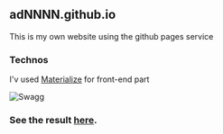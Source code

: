 ## adNNNN.github.io
<p>This is my own website using the github pages service</p>

### Technos
<p>I'v used <A HREF="http://materializecss.com/" TITLE="description">Materialize</A> for front-end part</p>

<img src="http://4.bp.blogspot.com/-x37kV_r1iAo/UkSc-mQweoI/AAAAAAAAOaU/y6RoPCArzgY/s1600/sunglasses.gif" alt="Swagg">

### See the result <A HREF="http://adnnnn.github.io/" TITLE="description">here</A>.
